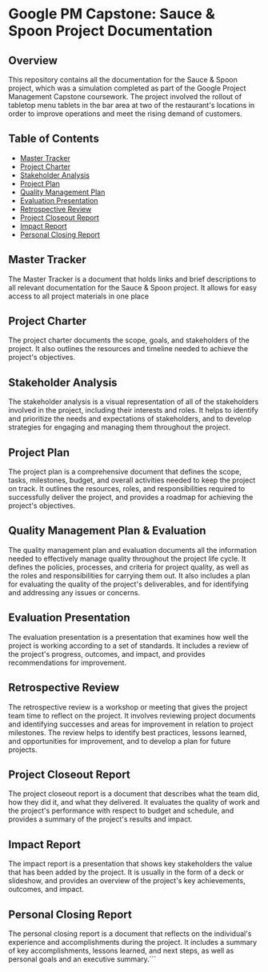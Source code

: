 # Google PM Capstone: Sauce & Spoon Project Documentation

## Overview

This repository contains all the documentation for the Sauce & Spoon project, which was a simulation completed as part of the Google Project Management Capstone coursework. The project involved the rollout of tabletop menu tablets in the bar area at two of the restaurant's locations in order to improve operations and meet the rising demand of customers.

## Table of Contents

- [Master Tracker](#master-tracker)
- [Project Charter](#project-charter)
- [Stakeholder Analysis](#stakeholder-analysis)
- [Project Plan](#project-plan)
- [Quality Management Plan](#quality-management-plan)
- [Evaluation Presentation](#evaluation-presentation)
- [Retrospective Review](#retrospective-review)
- [Project Closeout Report](#project-closeout-report)
- [Impact Report](#impact-report)
- [Personal Closing Report](#personal-closing-report)

## Master Tracker 

The Master Tracker is a document that holds links and brief descriptions to all relevant documentation for the Sauce & Spoon project. It allows for easy access to all project materials in one place

## Project Charter

The project charter documents the scope, goals, and stakeholders of the project. It also outlines the resources and timeline needed to achieve the project's objectives.

## Stakeholder Analysis

The stakeholder analysis is a visual representation of all of the stakeholders involved in the project, including their interests and roles. It helps to identify and prioritize the needs and expectations of stakeholders, and to develop strategies for engaging and managing them throughout the project.

## Project Plan

The project plan is a comprehensive document that defines the scope, tasks, milestones, budget, and overall activities needed to keep the project on track. It outlines the resources, roles, and responsibilities required to successfully deliver the project, and provides a roadmap for achieving the project's objectives.

## Quality Management Plan & Evaluation

The quality management plan and evaluation documents all the information needed to effectively manage quality throughout the project life cycle. It defines the policies, processes, and criteria for project quality, as well as the roles and responsibilities for carrying them out. It also includes a plan for evaluating the quality of the project's deliverables, and for identifying and addressing any issues or concerns.

## Evaluation Presentation

The evaluation presentation is a presentation that examines how well the project is working according to a set of standards. It includes a review of the project's progress, outcomes, and impact, and provides recommendations for improvement.

## Retrospective Review

The retrospective review is a workshop or meeting that gives the project team time to reflect on the project. It involves reviewing project documents and identifying successes and areas for improvement in relation to project milestones. The review helps to identify best practices, lessons learned, and opportunities for improvement, and to develop a plan for future projects.

## Project Closeout Report

The project closeout report is a document that describes what the team did, how they did it, and what they delivered. It evaluates the quality of work and the project's performance with respect to budget and schedule, and provides a summary of the project's results and impact.

## Impact Report

The impact report is a presentation that shows key stakeholders the value that has been added by the project. It is usually in the form of a deck or slideshow, and provides an overview of the project's key achievements, outcomes, and impact.

## Personal Closing Report

The personal closing report is a document that reflects on the individual's experience and accomplishments during the project. It includes a summary of key accomplishments, lessons learned, and next steps, as well as personal goals and an executive summary.```

